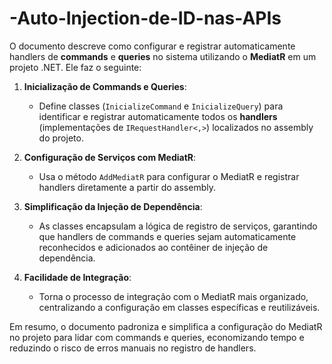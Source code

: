# -Auto-Injection-de-ID-nas-APIs

O documento descreve como configurar e registrar automaticamente handlers de **commands** e **queries** no sistema utilizando o **MediatR** em um projeto .NET. Ele faz o seguinte:

1. **Inicialização de Commands e Queries**: 
   - Define classes (`InicializeCommand` e `InicializeQuery`) para identificar e registrar automaticamente todos os **handlers** (implementações de `IRequestHandler<,>`) localizados no assembly do projeto.

2. **Configuração de Serviços com MediatR**:
   - Usa o método `AddMediatR` para configurar o MediatR e registrar handlers diretamente a partir do assembly.

3. **Simplificação da Injeção de Dependência**:
   - As classes encapsulam a lógica de registro de serviços, garantindo que handlers de commands e queries sejam automaticamente reconhecidos e adicionados ao contêiner de injeção de dependência.

4. **Facilidade de Integração**:
   - Torna o processo de integração com o MediatR mais organizado, centralizando a configuração em classes específicas e reutilizáveis.

Em resumo, o documento padroniza e simplifica a configuração do MediatR no projeto para lidar com commands e queries, economizando tempo e reduzindo o risco de erros manuais no registro de handlers.


